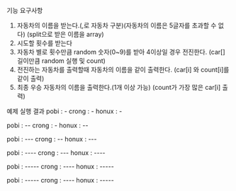 기능 요구사항
1. 자동차의 이름을 받는다.(,로 자동차 구분)(자동차의 이름은 5글자를 초과할 수 없다)
  (split으로 받은 이름을 array)
2. 시도할 횟수를 받는다
3. 자동차 별로 횟수만큼 random 숫자(0~9)를 받아 4이상일 경우 전진한다.
   (car[] 길이만큼 random 실행 및 count)
4. 전진하는 자동차를 출력할때 자동차의 이름을 같이 출력한다.
   (car[i] 와 count[i]를 같이 출력)
5. 최종 우승 자동차의 이름을 출력한다.(1개 이상 가능)
   (count가 가장 많은 car[i] 출력)

예제
실행 결과
pobi : -
crong : -
honux : -

pobi : --
crong : -
honux : --

pobi : ---
crong : --
honux : ---

pobi : ----
crong : ---
honux : ----

pobi : -----
crong : ----
honux : -----

pobi : -----
crong : ----
honux : -----